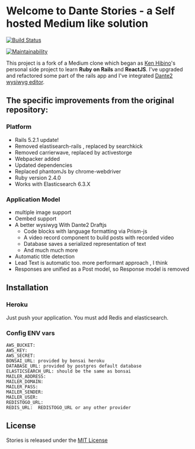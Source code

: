 # Welcome to Dante Stories - a Self hosted Medium like solution

[![Build Status](https://travis-ci.org/michelson/dante-stories.svg?branch=master)](https://travis-ci.org/michelson/dante-stories)

[![Maintainability](https://api.codeclimate.com/v1/badges/c73c3860d7ccb4c8ada1/maintainability)](https://codeclimate.com/github/michelson/dante-stories/maintainability)

This project is a fork of a Medium clone which began as [Ken Hibino](https://github.com/hibiken/stories)'s personal side project to learn **Ruby on Rails** and **ReactJS**. I've upgraded and refactored some part of the rails app and I've integrated [Dante2 wysiwyg editor](https://michelson.github.io/dante2).

## The specific improvements from the original repository:

### Platform 

+ Rails 5.2.1 update!
+ Removed elastisearch-rails , replaced by searchkick
+ Removed carrierwave, replaced by activestorge
+ Webpacker added
+ Updated dependencies
+ Replaced phantomJs by chrome-webdriver
+ Ruby version 2.4.0
+ Works with Elasticsearch 6.3.X

### Application Model

+ multiple image support
+ Oembed support
+ A better wysiwyg With Dante2 Draftjs
  + Code blocks with language formatting via Prism-js
  + A video record component to build posts with recorded video
  + Database saves a serialized representation of text
  + And much much more
+ Automatic title detection
+ Lead Text is automatic too. more performant approach , I think
+ Responses are unified as a Post model, so Response model is removed


## Installation

### Heroku

Just push your application. You must add Redis and elasticsearch.

### Config ENV vars

```
AWS_BUCKET:  
AWS_KEY:    
AWS_SECRET:   
BONSAI_URL: provided by bonsai heroku
DATABASE_URL: provided by postgres default database
ELASTICSEARCH_URL: should be the same as bonsai
MAILER_ADDRESS:  
MAILER_DOMAIN:   
MAILER_PASS:     
MAILER_SENDER:   
MAILER_USER:
REDISTOGO_URL:
REDIS_URL:  REDISTOGO_URL or any other provider
```   


## License
Stories is released under the [MIT License](https://opensource.org/licenses/MIT)
